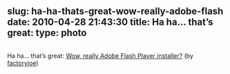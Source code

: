 slug: ha-ha-thats-great-wow-really-adobe-flash
date: 2010-04-28 21:43:30
title: Ha ha… that’s great: 
type: photo
---

<a href="http://www.flickr.com/photos/factoryjoe/4558410520/"><img src="{{@asset.url swerner/tumblr/2010-04-28-ha-ha-thats-great-wow-really-adobe-flash-24a7a2f41d.jpeg}}" alt=""/></a>

Ha ha… that’s great: [Wow, really Adobe Flash Player installer?](http://www.flickr.com/photos/factoryjoe/4558410520/) (by [factoryjoe](http://flickr.com/photos/factoryjoe))
